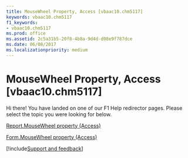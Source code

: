```yaml
---
title: MouseWheel Property, Access [vbaac10.chm5117]
keywords: vbaac10.chm5117
f1_keywords:
- vbaac10.chm5117
ms.prod: office
ms.assetid: 2c5a31b5-20f8-4b8a-9d4d-d08e9f787dce
ms.date: 06/08/2017
ms.localizationpriority: medium
---
```



# MouseWheel Property, Access [vbaac10.chm5117]

Hi there! You have landed on one of our F1 Help redirector pages. Please select the topic you were looking for below.

[Report.MouseWheel property (Access)](https://msdn.microsoft.com/library/ea9d6443-abfd-6140-e167-548f4aafd342%28Office.15%29.aspx)

[Form.MouseWheel property (Access)](https://msdn.microsoft.com/library/364f7854-d7d5-5fe2-effa-6154e86376b4%28Office.15%29.aspx)

[!include[Support and feedback](~/includes/feedback-boilerplate.md)]